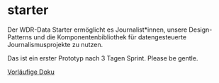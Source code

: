 # starter
Der WDR-Data Starter ermöglicht es Journalist*innen, unsere Design-Patterns und die Komponentenbibliothek für datengesteuerte Journalismusprojekte zu nutzen.

Das ist ein erster Prototyp nach 3 Tagen Sprint. Please be gentle.

[Vorläufige Doku](https://hackmd.io/Xi0jESoESoiambcPsc1qyg?view#)
